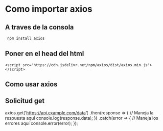 # Como importar axios

## A traves de la consola

```javascript
 npm install axios
```

## Poner en el head del html

``<script src="https://cdn.jsdelivr.net/npm/axios/dist/axios.min.js"></script>``

## Como usar axios

## Solicitud get

axios.get('<https://api.example.com/data>')
     .then(response => {
       // Maneja la respuesta aquí
       console.log(response.data);
     })
     .catch(error => {
       // Maneja los errores aquí
       console.error(error);
     });
